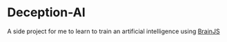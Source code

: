 # Deception-AI
A side project for me to learn to train an artificial intelligence using [BrainJS](https://github.com/BrainJS/brain.js)
